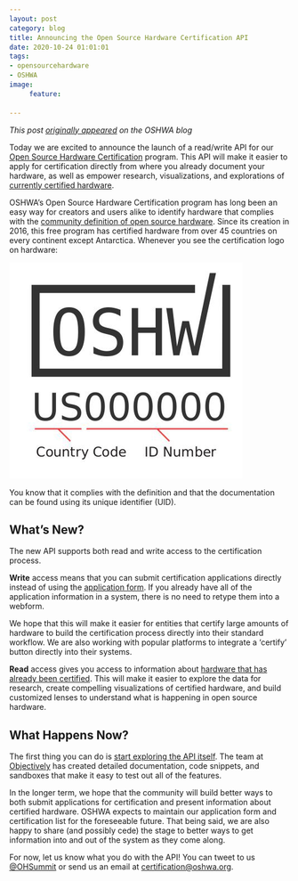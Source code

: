 ```yaml
---
layout: post
category: blog
title: Announcing the Open Source Hardware Certification API
date: 2020-10-24 01:01:01
tags:
- opensourcehardware
- OSHWA
image:
     feature:

---
```

*This post [originally appeared](https://www.oshwa.org/2020/10/21/announcing-the-open-source-hardware-certification-api/) on the OSHWA blog*

Today we are excited to announce the launch of a read/write API for our [Open Source Hardware Certification](https://certification.oshwa.org/) program. This API will make it easier to apply for certification directly from where you already document your hardware, as well as empower research, visualizations, and explorations of [currently certified hardware](https://certification.oshwa.org/list.html).

OSHWA’s Open Source Hardware Certification program has long been an easy way for creators and users alike to identify hardware that complies with the [community definition of open source hardware](https://www.oshwa.org/definition/).  Since its creation in 2016, this free program has certified hardware from over 45 countries on every continent except Antarctica.  Whenever you see the certification logo on hardware:

![OSHWA certification logo](/images/oshwacertlogo.jpg)

You know that it complies with the definition and that the documentation can be found using its unique identifier (UID).

## What’s New?

The new API supports both read and write access to the certification process.  

**Write** access means that you can submit certification applications directly instead of using the [application form](https://application.oshwa.org/apply).  If you already have all of the application information in a system, there is no need to retype them into a webform.

We hope that this will make it easier for entities that certify large amounts of hardware to build the certification process directly into their standard workflow.  We are also working with popular platforms to integrate a ‘certify’ button directly into their systems.  

**Read** access gives you access to information about [hardware that has already been certified](https://certification.oshwa.org/list.html).  This will make it easier to explore the data for research, create compelling visualizations of certified hardware, and build customized lenses to understand what is happening in open source hardware.  

## What Happens Now?

The first thing you can do is [start exploring the API itself]().  The team at [Objectively](https://objectively.is/) has created detailed documentation, code snippets, and sandboxes that make it easy to test out all of the features.  

In the longer term, we hope that the community will build better ways to both submit applications for certification and present information about certified hardware.  OSHWA expects to maintain our application form and certification list for the foreseeable future.  That being said, we are also happy to share (and possibly cede) the stage to better ways to get information into and out of the system as they come along.  

For now, let us know what you do with the API!  You can tweet to us [@OHSummit](https://twitter.com/ohsummit) or send us an email at certification@oshwa.org.
